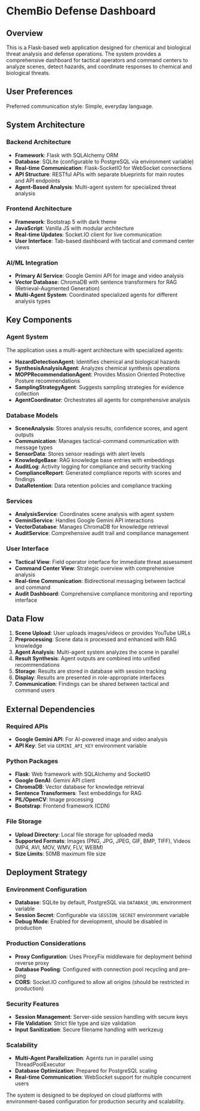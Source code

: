 # ChemBio Defense Dashboard

## Overview

This is a Flask-based web application designed for chemical and biological threat analysis and defense operations. The system provides a comprehensive dashboard for tactical operators and command centers to analyze scenes, detect hazards, and coordinate responses to chemical and biological threats.

## User Preferences

Preferred communication style: Simple, everyday language.

## System Architecture

### Backend Architecture
- **Framework**: Flask with SQLAlchemy ORM
- **Database**: SQLite (configurable to PostgreSQL via environment variable)
- **Real-time Communication**: Flask-SocketIO for WebSocket connections
- **API Structure**: RESTful APIs with separate blueprints for main routes and API endpoints
- **Agent-Based Analysis**: Multi-agent system for specialized threat analysis

### Frontend Architecture
- **Framework**: Bootstrap 5 with dark theme
- **JavaScript**: Vanilla JS with modular architecture
- **Real-time Updates**: Socket.IO client for live communication
- **User Interface**: Tab-based dashboard with tactical and command center views

### AI/ML Integration
- **Primary AI Service**: Google Gemini API for image and video analysis
- **Vector Database**: ChromaDB with sentence transformers for RAG (Retrieval-Augmented Generation)
- **Multi-Agent System**: Coordinated specialized agents for different analysis types

## Key Components

### Agent System
The application uses a multi-agent architecture with specialized agents:
- **HazardDetectionAgent**: Identifies chemical and biological hazards
- **SynthesisAnalysisAgent**: Analyzes chemical synthesis operations
- **MOPPRecommendationAgent**: Provides Mission Oriented Protective Posture recommendations
- **SamplingStrategyAgent**: Suggests sampling strategies for evidence collection
- **AgentCoordinator**: Orchestrates all agents for comprehensive analysis

### Database Models
- **SceneAnalysis**: Stores analysis results, confidence scores, and agent outputs
- **Communication**: Manages tactical-command communication with message types
- **SensorData**: Stores sensor readings with alert levels
- **KnowledgeBase**: RAG knowledge base entries with embeddings
- **AuditLog**: Activity logging for compliance and security tracking
- **ComplianceReport**: Generated compliance reports with scores and findings
- **DataRetention**: Data retention policies and compliance tracking

### Services
- **AnalysisService**: Coordinates scene analysis with agent system
- **GeminiService**: Handles Google Gemini API interactions
- **VectorDatabase**: Manages ChromaDB for knowledge retrieval
- **AuditService**: Comprehensive audit trail and compliance management

### User Interface
- **Tactical View**: Field operator interface for immediate threat assessment
- **Command Center View**: Strategic overview with comprehensive analysis
- **Real-time Communication**: Bidirectional messaging between tactical and command
- **Audit Dashboard**: Comprehensive compliance monitoring and reporting interface

## Data Flow

1. **Scene Upload**: User uploads images/videos or provides YouTube URLs
2. **Preprocessing**: Scene data is processed and enhanced with RAG knowledge
3. **Agent Analysis**: Multi-agent system analyzes the scene in parallel
4. **Result Synthesis**: Agent outputs are combined into unified recommendations
5. **Storage**: Results are stored in database with session tracking
6. **Display**: Results are presented in role-appropriate interfaces
7. **Communication**: Findings can be shared between tactical and command users

## External Dependencies

### Required APIs
- **Google Gemini API**: For AI-powered image and video analysis
- **API Key**: Set via `GEMINI_API_KEY` environment variable

### Python Packages
- **Flask**: Web framework with SQLAlchemy and SocketIO
- **Google GenAI**: Gemini API client
- **ChromaDB**: Vector database for knowledge retrieval
- **Sentence Transformers**: Text embeddings for RAG
- **PIL/OpenCV**: Image processing
- **Bootstrap**: Frontend framework (CDN)

### File Storage
- **Upload Directory**: Local file storage for uploaded media
- **Supported Formats**: Images (PNG, JPG, JPEG, GIF, BMP, TIFF), Videos (MP4, AVI, MOV, WMV, FLV, WEBM)
- **Size Limits**: 50MB maximum file size

## Deployment Strategy

### Environment Configuration
- **Database**: SQLite by default, PostgreSQL via `DATABASE_URL` environment variable
- **Session Secret**: Configurable via `SESSION_SECRET` environment variable
- **Debug Mode**: Enabled for development, should be disabled in production

### Production Considerations
- **Proxy Configuration**: Uses ProxyFix middleware for deployment behind reverse proxy
- **Database Pooling**: Configured with connection pool recycling and pre-ping
- **CORS**: Socket.IO configured to allow all origins (should be restricted in production)

### Security Features
- **Session Management**: Server-side session handling with secure keys
- **File Validation**: Strict file type and size validation
- **Input Sanitization**: Secure filename handling with werkzeug

### Scalability
- **Multi-Agent Parallelization**: Agents run in parallel using ThreadPoolExecutor
- **Database Optimization**: Prepared for PostgreSQL scaling
- **Real-time Communication**: WebSocket support for multiple concurrent users

The system is designed to be deployed on cloud platforms with environment-based configuration for production security and scalability.